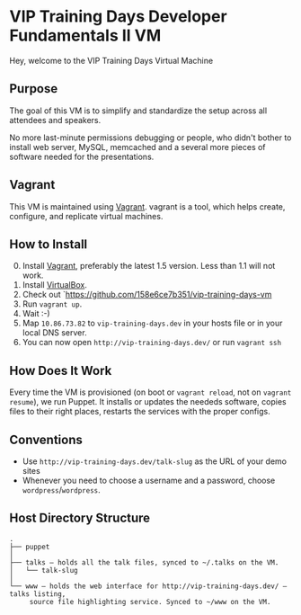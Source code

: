 VIP Training Days Developer Fundamentals II VM
====================

Hey, welcome to the VIP Training Days Virtual Machine

Purpose
-------

The goal of this VM is to simplify and standardize the setup across all
attendees and speakers.

No more last-minute permissions debugging or people, who didn't bother
to install web server, MySQL, memcached and a several more pieces of
software needed for the presentations.

Vagrant
-------

This VM is maintained using [Vagrant](http://www.vagrantup.com/).
vagrant is a tool, which helps create, configure, and replicate virtual
machines.

How to Install
--------------

0. Install [Vagrant](http://downloads.vagrantup.com/), preferably the
   latest 1.5 version. Less than 1.1 will not work.
1. Install [VirtualBox](https://www.virtualbox.org/wiki/Downloads).
2. Check out `https://github.com/158e6ce7b351/vip-training-days-vm
3. Run `vagrant up`.
4. Wait :-)
5. Map `10.86.73.82` to `vip-training-days.dev` in your hosts file or in your local
   DNS server.
6. You can now open `http://vip-training-days.dev/` or run `vagrant ssh`

How Does It Work
----------------

Every time the VM is provisioned (on boot or `vagrant reload`, not on
`vagrant resume`), we run Puppet. It installs or updates the
neededs software, copies files to their right places, restarts the
services with the proper configs.

Conventions
-------------------------------------------

* Use `http://vip-training-days.dev/talk-slug` as the URL of your demo sites
* Whenever you need to choose a username and a password, choose
  `wordpress`/`wordpress`.

Host Directory Structure
------------------------
    .
    ├── puppet
    │
    ├── talks – holds all the talk files, synced to ~/.talks on the VM.
    │   └── talk-slug
    │
    └── www – holds the web interface for http://vip-training-days.dev/ – talks listing,
         source file highlighting service. Synced to ~/www on the VM.
